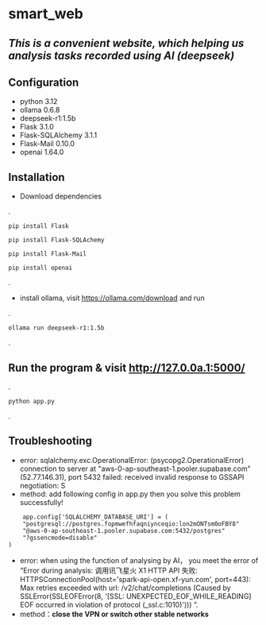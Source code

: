 # smart_web

## _This is a convenient website, which helping us analysis tasks recorded using AI (deepseek)_

## Configuration
* python 3.12
* ollama 0.6.8
* deepseek-r1:1.5b
* Flask 3.1.0
* Flask-SQLAlchemy 3.1.1
* Flask-Mail 0.10.0
* openai 1.64.0


## Installation
* Download dependencies

.

    pip install Flask
  
    pip install Flask-SQLAchemy
    
    pip install Flask-Mail
    
    pip install openai
  
.

* install ollama, visit <https://ollama.com/download> and run

.

    ollama run deepseek-r1:1.5b

.

## Run the program & visit <http://127.0.0a.1:5000/>

.

    python app.py

.


## Troubleshooting
* error: sqlalchemy.exc.OperationalError: (psycopg2.OperationalError) connection to server at "aws-0-ap-southeast-1.pooler.supabase.com" (52.77.146.31), port 5432 failed: received invalid response to GSSAPI negotiation: S
* method: add following config in app.py then you solve this problem successfully!

```
    app.config['SQLALCHEMY_DATABASE_URI'] = (
    "postgresql://postgres.fopmwefhfaqniynceqio:lon2mONTsm0oFBY8"
    "@aws-0-ap-southeast-1.pooler.supabase.com:5432/postgres"
    "?gssencmode=disable"
)
```
* error: when using the function of analysing by AI， you meet the error of “Error during analysis: 调用讯飞星火 X1 HTTP API 失败: HTTPSConnectionPool(host='spark-api-open.xf-yun.com', port=443): Max retries exceeded with url: /v2/chat/completions (Caused by SSLError(SSLEOFError(8, '[SSL: UNEXPECTED_EOF_WHILE_READING] EOF occurred in violation of protocol (_ssl.c:1010)'))) ”.
* method：**close the VPN or switch other stable networks**
